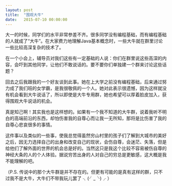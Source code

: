 ```yaml
---
layout: post
title:  "围观大牛"
date:   2015-07-10 00:00:00
---
```


大一的时候，同学们的水平非常参差不齐。很多同学没有编程基础，而有编程基础的人就成了“大牛”。在大家费力地理解Java基本概念时，一些大牛就在群里讨论一些比较高深复杂的技术了。

在一个小会上，辅导员对我们这些有一定基础的人说：你们在群里说这些高深的内容，会吓到其他同学，让他们不敢说话的。要不要你们单独建一个群来讨论这些话题？

回去之后我跟我的一个好友谈到此事。她在上大学之前没有编程基础，后来通过努力成了我们班的女学霸，是我很敬佩的一个人。她对此表示很遗憾，因为这样就没有机会看到大牛说话了，所以即使是大牛专用群，她也希望可以厚着脸皮加入，获得围观大牛说话的机会。

真是知己啊！其实我也是这样想的。如果有一个我不知道的大牛群，说着我听不明白的高端前沿的东西，却怕伤害我的自尊心而让我一无所知，那将是比伤害了我的自尊心悲哀很多的事情。

这件事以及类似的一些事，使我总觉得虽然穷山村里的孩子们了解到大城市的美好之后，因无力选择自己的出身和改变自己的现状，会伤自尊，会迷茫、失落，但是给他们了解外面的世界的机会总是好的。当然这只是我这个比较不容易被伤自尊的神经大条的人的个人体验。据说穷苦出身的人对自己的穷总是更敏感，这大概是我不能理解的吧。

（P.S. 传说中的那个大牛群是并不存在的。但更有可能的是真有这样的群，只不过我不是大牛，大牛们不带我玩儿罢了 ╮(╯_╰)╭ ）